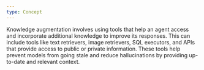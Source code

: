 ```yaml
---
type: Concept
---
```


Knowledge augmentation involves using tools that help an agent access and incorporate additional knowledge to improve its responses. This can include tools like text retrievers, image retrievers, SQL executors, and APIs that provide access to public or private information. These tools help prevent models from going stale and reduce hallucinations by providing up-to-date and relevant context.